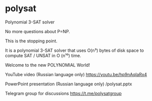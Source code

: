 # polysat
Polynomial 3-SAT solver


No more questions about P=NP.

This is the stopping point.

It is a polynomial 3-SAT solver that uses O(n³) bytes of disk space to compute SAT / UNSAT in O (n¹⁰) time.

Welcome to the new POLYNOMIAL World!

YouTube video (Russian language only)
https://youtu.be/hp9nAqIaRx4

PowerPoint presentation (Russian language only)
/polysat.pptx

Telegram group for discussions
https://t.me/polysatgroup

